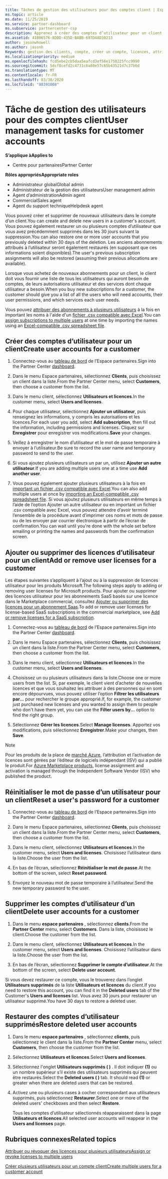 ```yaml
---
title: Tâches de gestion des utilisateurs pour des comptes client | Espace partenaires
ms.topic: article
ms.date: 11/25/2019
ms.service: partner-dashboard
ms.subservice: partnercenter-csp
description: Apprenez à créer des comptes d’utilisateur pour un client, à ajouter ou supprimer des licences utilisateur, à réinitialiser les mots de passe utilisateur, à supprimer des comptes d’utilisateur ou à les restaurer.
ms.assetid: 41B06576-8DDD-435D-BABB-697D4AD30213
author: jasonwhowell
ms.author: jasonh
Keywords: gestion des clients, compte, créer un compte, licences, attribuer une licence, gestion des utilisateurs, mot de passe, réinitialiser le mot de passe, modifier le mot de passe
ms.localizationpriority: medium
ms.openlocfilehash: fcd5ebe2cb5daa5eafcd3ef56e1750225fcc9990
ms.sourcegitcommit: 5dcf8cefd2c4731c6a80e57c65b43521d7c37b6d
ms.translationtype: MT
ms.contentlocale: fr-FR
ms.lasthandoff: 03/30/2020
ms.locfileid: "80391008"
---
```

# <a name="user-management-tasks-for-customer-accounts"></a><span data-ttu-id="febec-104">Tâche de gestion des utilisateurs pour des comptes client</span><span class="sxs-lookup"><span data-stu-id="febec-104">User management tasks for customer accounts</span></span>

<span data-ttu-id="febec-105">**S’applique à**</span><span class="sxs-lookup"><span data-stu-id="febec-105">**Applies to**</span></span>

- <span data-ttu-id="febec-106">Centre pour partenaires</span><span class="sxs-lookup"><span data-stu-id="febec-106">Partner Center</span></span>

<span data-ttu-id="febec-107">**Rôles appropriés**</span><span class="sxs-lookup"><span data-stu-id="febec-107">**Appropriate roles**</span></span>

- <span data-ttu-id="febec-108">Administrateur global</span><span class="sxs-lookup"><span data-stu-id="febec-108">Global admin</span></span>
- <span data-ttu-id="febec-109">Administrateur de la gestion des utilisateurs</span><span class="sxs-lookup"><span data-stu-id="febec-109">User management admin</span></span>
- <span data-ttu-id="febec-110">Agent d’administration</span><span class="sxs-lookup"><span data-stu-id="febec-110">Admin agent</span></span>
- <span data-ttu-id="febec-111">Commercial</span><span class="sxs-lookup"><span data-stu-id="febec-111">Sales agent</span></span>
- <span data-ttu-id="febec-112">Agent du support technique</span><span class="sxs-lookup"><span data-stu-id="febec-112">Helpdesk agent</span></span>

<span data-ttu-id="febec-113">Vous pouvez créer et supprimer de nouveaux utilisateurs dans le compte d’un client.</span><span class="sxs-lookup"><span data-stu-id="febec-113">You can create and delete new users in a customer's account.</span></span> <span data-ttu-id="febec-114">Vous pouvez également restaurer un ou plusieurs comptes d’utilisateur que vous avez précédemment supprimés dans les 30 jours suivant la suppression.</span><span class="sxs-lookup"><span data-stu-id="febec-114">You can also restore one or more user accounts that you previously deleted within 30 days of the deletion.</span></span> <span data-ttu-id="febec-115">Les anciens abonnements attribués à l’utilisateur seront également restaurés (en supposant que ces informations soient disponibles).</span><span class="sxs-lookup"><span data-stu-id="febec-115">The user's previous subscription assignments will also be restored (assuming their previous allocations are available).</span></span>

<span data-ttu-id="febec-116">Lorsque vous achetez de nouveaux abonnements pour un client, le client doit vous fournir une liste de tous les utilisateurs qui auront besoin de comptes, de leurs autorisations utilisateur et des services dont chaque utilisateur a besoin.</span><span class="sxs-lookup"><span data-stu-id="febec-116">When you buy new subscriptions for a customer, the customer should give you a list of all the users who will need accounts, their user permissions, and which services each user needs.</span></span>  

<span data-ttu-id="febec-117">Vous pouvez [attribuer des abonnements à plusieurs utilisateurs](bulk-license-provisioning-for-multiple-users.md) à la fois en important les noms à l'aide d'un [fichier .csv compatible avec Excel](adding-multiple-users-to-a-customer-account.md).</span><span class="sxs-lookup"><span data-stu-id="febec-117">You can [assign subscriptions to multiple users](bulk-license-provisioning-for-multiple-users.md) at one time by importing the names using an [Excel-compatible .csv spreadsheet file](adding-multiple-users-to-a-customer-account.md).</span></span>

<a href="" id="createuseraccounts"></a>

## <a name="create-user-accounts-for-a-customer"></a><span data-ttu-id="febec-118">Créer des comptes d’utilisateur pour un client</span><span class="sxs-lookup"><span data-stu-id="febec-118">Create user accounts for a customer</span></span>

1. <span data-ttu-id="febec-119">Connectez-vous au [tableau de bord](https://partner.microsoft.com/dashboard) de l’Espace partenaires.</span><span class="sxs-lookup"><span data-stu-id="febec-119">Sign into the Partner Center [dashboard](https://partner.microsoft.com/dashboard).</span></span>

2. <span data-ttu-id="febec-120">Dans le menu Espace partenaires, sélectionnez **Clients**, puis choisissez un client dans la liste.</span><span class="sxs-lookup"><span data-stu-id="febec-120">From the Partner Center menu, select **Customers**, then choose a customer from the list.</span></span>

3. <span data-ttu-id="febec-121">Dans le menu client, sélectionnez **Utilisateurs et licences**.</span><span class="sxs-lookup"><span data-stu-id="febec-121">In the customer menu, select **Users and licenses**.</span></span>

4. <span data-ttu-id="febec-122">Pour chaque utilisateur, sélectionnez **Ajouter un utilisateur**, puis renseignez les informations, y compris les autorisations et les licences.</span><span class="sxs-lookup"><span data-stu-id="febec-122">For each user you add, select **Add subscription**, then fill out the information, including permissions and licenses.</span></span> <span data-ttu-id="febec-123">Cliquez sur **Enregistrer** pour enregistrer vos modifications.</span><span class="sxs-lookup"><span data-stu-id="febec-123">**Save** your changes.</span></span>

5. <span data-ttu-id="febec-124">Veillez à enregistrer le nom d’utilisateur et le mot de passe temporaire à envoyer à l’utilisateur.</span><span class="sxs-lookup"><span data-stu-id="febec-124">Be sure to record the user name and temporary password to send to the user.</span></span>

6. <span data-ttu-id="febec-125">Si vous ajoutez plusieurs utilisateurs un par un, utilisez **Ajouter un autre utilisateur**.</span><span class="sxs-lookup"><span data-stu-id="febec-125">If you are adding multiple users one at a time use **Add another user**.</span></span>

7. <span data-ttu-id="febec-126">Vous pouvez également ajouter plusieurs utilisateurs à la fois en [important un fichier .csv compatible avec Excel](adding-multiple-users-to-a-customer-account.md).</span><span class="sxs-lookup"><span data-stu-id="febec-126">You can also add multiple users at once by [importing an Excel-compatible .csv spreadsheet file](adding-multiple-users-to-a-customer-account.md).</span></span> <span data-ttu-id="febec-127">Si vous ajoutez plusieurs utilisateurs en même temps à l’aide de l’option Ajouter un autre utilisateur ou en important un fichier .csv compatible avec Excel, vous pouvez attendre d’avoir terminé l’ensemble de la procédure avant d’imprimer ces noms et mots de passe ou de les envoyer par courrier électronique à partir de l’écran de confirmation.</span><span class="sxs-lookup"><span data-stu-id="febec-127">You can wait until you're done with the whole set before emailing or printing the names and passwords from the confirmation screen.</span></span>

<a href="" id="userlicensing"></a>

## <a name="add-or-remove-user-licenses-for-a-customer"></a><span data-ttu-id="febec-128">Ajouter ou supprimer des licences d’utilisateur pour un client</span><span class="sxs-lookup"><span data-stu-id="febec-128">Add or remove user licenses for a customer</span></span>

<span data-ttu-id="febec-129">Les étapes suivantes s’appliquent à l’ajout ou à la suppression de licences utilisateur pour les produits Microsoft.</span><span class="sxs-lookup"><span data-stu-id="febec-129">The following steps apply to adding or removing user licenses for Microsoft products.</span></span> <span data-ttu-id="febec-130">Pour ajouter ou supprimer des licences utilisateur pour les abonnements SaaS basés sur une licence dans le Marketplace commercial, consultez [Ajouter ou supprimer des licences pour un abonnement Saas](csp-commercial-marketplace-manage.md#add-or-remove-licenses-for-a-saas-subscription).</span><span class="sxs-lookup"><span data-stu-id="febec-130">To add or remove user licenses for license-based SaaS subscriptions in the commercial marketplace, see [Add or remove licenses for a SaaS subscription](csp-commercial-marketplace-manage.md#add-or-remove-licenses-for-a-saas-subscription).</span></span>

1. <span data-ttu-id="febec-131">Connectez-vous au [tableau de bord](https://partner.microsoft.com/dashboard) de l’Espace partenaires.</span><span class="sxs-lookup"><span data-stu-id="febec-131">Sign into the Partner Center [dashboard](https://partner.microsoft.com/dashboard).</span></span>

2. <span data-ttu-id="febec-132">Dans le menu Espace partenaires, sélectionnez **Clients**, puis choisissez un client dans la liste.</span><span class="sxs-lookup"><span data-stu-id="febec-132">From the Partner Center menu, select **Customers**, then choose a customer from the list.</span></span>

3. <span data-ttu-id="febec-133">Dans le menu client, sélectionnez **Utilisateurs et licences**.</span><span class="sxs-lookup"><span data-stu-id="febec-133">In the customer menu, select **Users and licenses**.</span></span>

4. <span data-ttu-id="febec-134">Choisissez un ou plusieurs utilisateurs dans la liste.</span><span class="sxs-lookup"><span data-stu-id="febec-134">Choose one or more users from the list.</span></span> <span data-ttu-id="febec-135">Si, par exemple, le client vient d’acheter de nouvelles licences et que vous souhaitez les attribuer à des personnes qui en sont encore dépourvues, vous pouvez utiliser l’option **Filtrer les utilisateurs par...** pour rechercher le groupe approprié.</span><span class="sxs-lookup"><span data-stu-id="febec-135">If, for example, the customer just purchased new licenses and you wanted to assign them to people who don't have them yet, you can use the **Filter users by...** option to find the right group.</span></span>

5. <span data-ttu-id="febec-136">Sélectionnez **Gérer les licences**.</span><span class="sxs-lookup"><span data-stu-id="febec-136">Select **Manage licenses**.</span></span> <span data-ttu-id="febec-137">Apportez vos modifications, puis sélectionnez **Enregistrer**.</span><span class="sxs-lookup"><span data-stu-id="febec-137">Make your changes, then **Save**.</span></span>

> [!NOTE]
> <span data-ttu-id="febec-138">Pour les produits de la place de [marché Azure](csp-commercial-marketplace-manage.md#assign-licenses-and-activate-a-subscription-on-behalf-of-a-customer), l’attribution et l’activation de licences sont gérées par l’éditeur de logiciels indépendant (ISV) qui a publié le produit.</span><span class="sxs-lookup"><span data-stu-id="febec-138">For [Azure Marketplace products](csp-commercial-marketplace-manage.md#assign-licenses-and-activate-a-subscription-on-behalf-of-a-customer), license assignment and activation is managed through the Independent Software Vendor (ISV) who published the product.</span></span>

<a href="" id="resetpassword"></a>

## <a name="reset-a-users-password-for-a-customer"></a><span data-ttu-id="febec-139">Réinitialiser le mot de passe d’un utilisateur pour un client</span><span class="sxs-lookup"><span data-stu-id="febec-139">Reset a user's password for a customer</span></span>

1. <span data-ttu-id="febec-140">Connectez-vous au [tableau de bord](https://partner.microsoft.com/dashboard) de l’Espace partenaires.</span><span class="sxs-lookup"><span data-stu-id="febec-140">Sign into the Partner Center [dashboard](https://partner.microsoft.com/dashboard).</span></span>

2. <span data-ttu-id="febec-141">Dans le menu Espace partenaires, sélectionnez **Clients**, puis choisissez un client dans la liste.</span><span class="sxs-lookup"><span data-stu-id="febec-141">From the Partner Center menu, select **Customers**, then choose a customer from the list.</span></span>

3.  <span data-ttu-id="febec-142">Dans le menu client, sélectionnez **Utilisateurs et licences**.</span><span class="sxs-lookup"><span data-stu-id="febec-142">In the customer menu, select **Users and licenses**.</span></span> <span data-ttu-id="febec-143">Choisissez l’utilisateur dans la liste.</span><span class="sxs-lookup"><span data-stu-id="febec-143">Choose the user from the list.</span></span>

4.  <span data-ttu-id="febec-144">En bas de l’écran, sélectionnez **Réinitialiser le mot de passe**.</span><span class="sxs-lookup"><span data-stu-id="febec-144">At the bottom of the screen, select **Reset password**.</span></span> 

5.  <span data-ttu-id="febec-145">Envoyez le nouveau mot de passe temporaire à l’utilisateur.</span><span class="sxs-lookup"><span data-stu-id="febec-145">Send the new temporary password to the user.</span></span>

<a href="" id="deleteuseraccounts"></a>

## <a name="delete-user-accounts-for-a-customer"></a><span data-ttu-id="febec-146">Supprimer les comptes d’utilisateur d’un client</span><span class="sxs-lookup"><span data-stu-id="febec-146">Delete user accounts for a customer</span></span>

1.  <span data-ttu-id="febec-147">Dans le menu **espace partenaires** , sélectionnez **clients**.</span><span class="sxs-lookup"><span data-stu-id="febec-147">From the **Partner Center** menu, select **Customers**.</span></span> <span data-ttu-id="febec-148">Dans la liste, choisissez le client.</span><span class="sxs-lookup"><span data-stu-id="febec-148">Choose the customer from the list.</span></span>

2.  <span data-ttu-id="febec-149">Dans le menu client, sélectionnez **Utilisateurs et licences**.</span><span class="sxs-lookup"><span data-stu-id="febec-149">In the customer menu, select **Users and licenses**.</span></span> <span data-ttu-id="febec-150">Choisissez l’utilisateur dans la liste.</span><span class="sxs-lookup"><span data-stu-id="febec-150">Choose the user from the list.</span></span>

3.  <span data-ttu-id="febec-151">En bas de l’écran, sélectionnez **Supprimer le compte d’utilisateur**.</span><span class="sxs-lookup"><span data-stu-id="febec-151">At the bottom of the screen, select **Delete user account**.</span></span>

<span data-ttu-id="febec-152">Si vous devez restaurer ce compte, vous le trouverez dans l’onglet **Utilisateurs supprimés** de la liste **Utilisateurs et licences** du client.</span><span class="sxs-lookup"><span data-stu-id="febec-152">If you need to restore this account, you can find it in the **Deleted users** tab of the Customer's **Users and licenses** list.</span></span> <span data-ttu-id="febec-153">Vous avez 30 jours pour restaurer un utilisateur supprimé.</span><span class="sxs-lookup"><span data-stu-id="febec-153">You have 30 days to restore a deleted user.</span></span>

<a href="" id="restoreuseraccounts"></a>

## <a name="restore-deleted-user-accounts"></a><span data-ttu-id="febec-154">Restaurer des comptes d’utilisateur supprimés</span><span class="sxs-lookup"><span data-stu-id="febec-154">Restore deleted user accounts</span></span>

1.  <span data-ttu-id="febec-155">Dans le menu **espace partenaires** , sélectionnez **clients**, puis sélectionnez le client dans la liste.</span><span class="sxs-lookup"><span data-stu-id="febec-155">From the **Partner Center** menu, select **Customers**, then choose the customer from the list.</span></span>

2.  <span data-ttu-id="febec-156">Sélectionnez **Utilisateurs et licences**.</span><span class="sxs-lookup"><span data-stu-id="febec-156">Select **Users and licenses**.</span></span>

3.  <span data-ttu-id="febec-157">Sélectionnez l'onglet **Utilisateurs supprimés ( )** . Il doit indiquer **(1)** ou un nombre supérieur s’il existe des utilisateurs supprimés qui peuvent être restaurés.</span><span class="sxs-lookup"><span data-stu-id="febec-157">Select the **Deleted users ( )** tab. It should read **(1)** or greater when there are deleted users that can be restored.</span></span>

4.  <span data-ttu-id="febec-158">Activez une ou plusieurs cases à cocher correspondant aux utilisateurs supprimés, puis sélectionnez **Restaurer**.</span><span class="sxs-lookup"><span data-stu-id="febec-158">Select one or more of the deleted users' checkboxes and then select **Restore**.</span></span>

    <span data-ttu-id="febec-159">Tous les comptes d’utilisateur sélectionnés réapparaissent dans la page **Utilisateurs et licences**.</span><span class="sxs-lookup"><span data-stu-id="febec-159">All selected user accounts will reappear in the **Users and licenses** page.</span></span>

## <a name="related-topics"></a><span data-ttu-id="febec-160">Rubriques connexes</span><span class="sxs-lookup"><span data-stu-id="febec-160">Related topics</span></span>


[<span data-ttu-id="febec-161">Attribuer ou révoquer des licences pour plusieurs utilisateurs</span><span class="sxs-lookup"><span data-stu-id="febec-161">Assign or revoke licenses to multiple users</span></span>](bulk-license-provisioning-for-multiple-users.md)

[<span data-ttu-id="febec-162">Créer plusieurs utilisateurs pour un compte client</span><span class="sxs-lookup"><span data-stu-id="febec-162">Create multiple users for a customer account</span></span>](adding-multiple-users-to-a-customer-account.md)